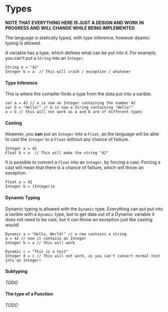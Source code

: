 Types
=====
**NOTE THAT EVERYTHING HERE IS JUST A DESIGN AND WORK IN PROGRESS AND WILL CHANGE WHILE BEING IMPLEMENTED**

The language is statically typed, with type inference, however dyamic typing is allowed.

A variable has a type, which defines what can be put into it. For example, you can't put a ```String``` into an ```Integer```.
```
String a = "42"
Integer b = a  // This will crash / exception / whatever
```

#### Type Inference
This is where the compiler finds a type from the data put into a varible.
```
var a = 42 // a is now an Integer containing the number 42
var b = "Hello!" // b is now a String containing "Hello!"
a = b // this will not work as a and b are of different types
```

#### Casting
However, you **can** put an ```Integer``` into a ```Float```, as the language will be able to cast the ```Integer``` to a ```Float``` without any chance of failiure.
```
Integer a = 42
Float b = a  // This will make the string "42"
```
It is possible to convert a ```Float``` into an ```Integer```, by forcing a cast. Forcing a cast will mean that there is a chance of failiure, which will throw an exception.
```
Float a = 42
Integer b = (Integer)a
```

#### Dynamic Typing
Dynamic typing is allowed with the ```Dynamic``` type. Everything can put put into a varible with a ```Dynamic``` type, but to get data out of a Dynamic variable it does not need to be cast, but it can throw an exception just like casting would!
```
Dynamic a = "Hello, World!" // a now contains a string
a = 42 // now it contains an Integer
Integer b = a // this will work.

Dynamic c = "This is a test"
Integer d = c // This will not work, as you can't convert normal text into an Integer!
```

#### Subtyping
_TODO_

#### The type of a Function
_TODO_
